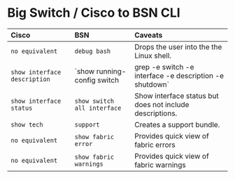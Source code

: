 # Big Switch / Cisco to BSN CLI

| Cisco | BSN | Caveats | 
|:--------------------------------------|:-------------------------------------|:-|
| `no equivalent`  | `debug bash` | Drops the user into the the Linux shell. |
| `show interface description` | `show running-config switch | grep -e switch -e interface -e description -e shutdown` | There seems to be no way to simply get an interface status and description from the available `show switch all interface` command. Here we simply use the running configuration to see what interfaces have a description configuration. |
| `show interface status` | `show switch all interface` | Show interface status but does not include descriptions. |
| `show tech`  | `support` | Creates a support bundle. |
| `no equivalent`  | `show fabric error` | Provides quick view of fabric errors |
| `no equivalent`  | `show fabric warnings` | Provides quick view of fabric warnings |
